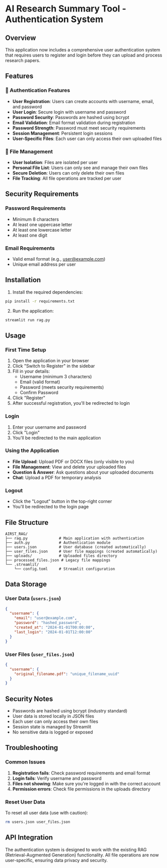 # AI Research Summary Tool - Authentication System

## Overview
This application now includes a comprehensive user authentication system that requires users to register and login before they can upload and process research papers.

## Features

### 🔐 Authentication Features
- **User Registration**: Users can create accounts with username, email, and password
- **User Login**: Secure login with username and password
- **Password Security**: Passwords are hashed using bcrypt
- **Email Validation**: Email format validation during registration
- **Password Strength**: Password must meet security requirements
- **Session Management**: Persistent login sessions
- **User-Specific Files**: Each user can only access their own uploaded files

### 📁 File Management
- **User Isolation**: Files are isolated per user
- **Personal File List**: Users can only see and manage their own files
- **Secure Deletion**: Users can only delete their own files
- **File Tracking**: All file operations are tracked per user

## Security Requirements

### Password Requirements
- Minimum 8 characters
- At least one uppercase letter
- At least one lowercase letter
- At least one digit

### Email Requirements
- Valid email format (e.g., user@example.com)
- Unique email address per user

## Installation

1. Install the required dependencies:
```bash
pip install -r requirements.txt
```

2. Run the application:
```bash
streamlit run rag.py
```

## Usage

### First Time Setup
1. Open the application in your browser
2. Click "Switch to Register" in the sidebar
3. Fill in your details:
   - Username (minimum 3 characters)
   - Email (valid format)
   - Password (meets security requirements)
   - Confirm Password
4. Click "Register"
5. After successful registration, you'll be redirected to login

### Login
1. Enter your username and password
2. Click "Login"
3. You'll be redirected to the main application

### Using the Application
- **File Upload**: Upload PDF or DOCX files (only visible to you)
- **File Management**: View and delete your uploaded files
- **Question & Answer**: Ask questions about your uploaded documents
- **Chat**: Upload a PDF for temporary analysis

### Logout
- Click the "Logout" button in the top-right corner
- You'll be redirected to the login page

## File Structure

```
AIRST_RAG/
├── rag.py              # Main application with authentication
├── auth.py             # Authentication module
├── users.json          # User database (created automatically)
├── user_files.json     # User file mappings (created automatically)
├── uploads/            # Uploaded files directory
├── processed_files.json # Legacy file mappings
└── .streamlit/
    └── config.toml     # Streamlit configuration
```

## Data Storage

### User Data (`users.json`)
```json
{
  "username": {
    "email": "user@example.com",
    "password": "hashed_password",
    "created_at": "2024-01-01T00:00:00",
    "last_login": "2024-01-01T12:00:00"
  }
}
```

### User Files (`user_files.json`)
```json
{
  "username": {
    "original_filename.pdf": "unique_filename_uuid"
  }
}
```

## Security Notes

- Passwords are hashed using bcrypt (industry standard)
- User data is stored locally in JSON files
- Each user can only access their own files
- Session state is managed by Streamlit
- No sensitive data is logged or exposed

## Troubleshooting

### Common Issues
1. **Registration fails**: Check password requirements and email format
2. **Login fails**: Verify username and password
3. **Files not showing**: Make sure you're logged in with the correct account
4. **Permission errors**: Check file permissions in the uploads directory

### Reset User Data
To reset all user data (use with caution):
```bash
rm users.json user_files.json
```

## API Integration

The authentication system is designed to work with the existing RAG (Retrieval-Augmented Generation) functionality. All file operations are now user-specific, ensuring data privacy and security.
